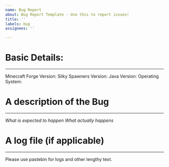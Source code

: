 ```yaml
---
name: Bug Report
about: Bug Report Template - Use this to report issues!
title: ''
labels: bug
assignees: ''

---
```


# Basic Details:
---
Minecraft Forge Version: 
Silky Spawners Version: 
Java Version: 
Operating System: 

# A description of the Bug
---
*What is expected to happen*
*What actually happens*

# A log file (if applicable)
---
Please use pastebin for logs and other lengthy text.
